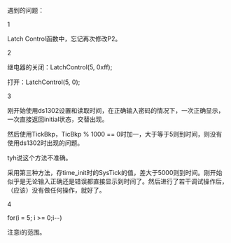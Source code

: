 遇到的问题：

1

Latch Control函数中，忘记再次修改P2。

2

继电器的关闭：LatchControl(5, 0xff);

打开：LatchControl(5, 0);

3

刚开始使用ds1302设置和读取时间，在正确输入密码的情况下，一次正确显示，一次直接返回initial状态，交替出现。

然后使用TickBkp，TicBkp % 1000 == 0时加一，大于等于5则到时间，则没有使用ds1302时出现的问题。

tyh说这个方法不准确。

采用第三种方法，存time_init时的SysTick的值，差大于5000则到时间。刚开始似乎是无论输入正确还是错误都直接显示到时间了。然后进行了若干调试操作后，（应该）没有做任何操作，就好了。

4

for(i = 5; i >= 0;i--)

注意i的范围。